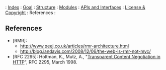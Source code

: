 \: [Index](00-index.md) : [Goal](01-goal.md) : [Structure](02-structure.md) : [Modules](03-modules.md) : [APIs and Interfaces](04-apis-and-interfaces.md) : [License & Copyright](05-license-and-copyright.md) : References :

References
----------

* \[RMR\]:
  - http://www.peej.co.uk/articles/rmr-architecture.html
  - http://blog.iandavis.com/2008/12/06/the-web-is-rmr-not-mvc/
* \[RFC 2295\]: Holtman, K., Mutz, A., "[Transparent Content Negotiation in HTTP](http://tools.ietf.org/html/rfc2295)", RFC 2295, March 1998.

